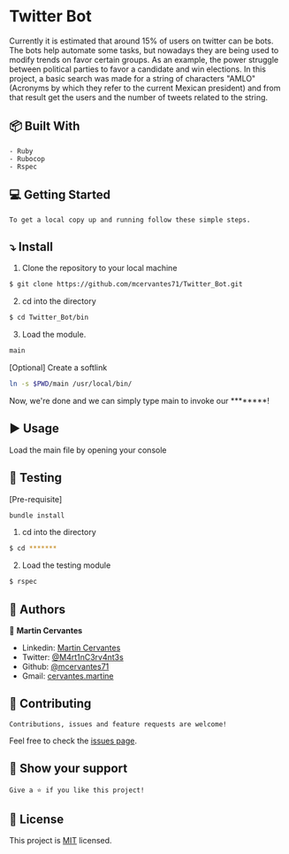 # Twitter Bot 

Currently it is estimated that around 15% of users on twitter can be bots. The bots help automate some tasks, but nowadays they are being used to modify trends on favor certain groups. As an example, the power struggle between political parties to favor a candidate and win elections. In this project, a basic search was made for a string of characters "AMLO" (Acronyms by which they refer to the current Mexican president) and from that result get the users and the number of tweets related to the string.

## :package: Built With

    - Ruby
    - Rubocop
    - Rspec

## :computer: Getting Started

    To get a local copy up and running follow these simple steps.

## :arrow_heading_down: Install

1) Clone the repository to your local machine
```sh
$ git clone https://github.com/mcervantes71/Twitter_Bot.git
```

2) cd into the directory
```sh
$ cd Twitter_Bot/bin
```

3) Load the module. 
```sh
main
```

[Optional] Create a softlink
```sh
ln -s $PWD/main /usr/local/bin/
```
Now, we're done and we can simply type main to invoke our ********!

## :arrow_forward: Usage

Load the main file by opening your console

## :vertical_traffic_light: Testing
[Pre-requisite] 
``` sh
bundle install
```

1) cd into the directory
```sh
$ cd *******
```

2) Load the testing module
```sh
$ rspec
```

## :busts_in_silhouette: Authors

👤 **Martin Cervantes**

- Linkedin: [Martin Cervantes](https://www.linkedin.com/in/cervantesmartin/)
- Twitter: [@M4rt1nC3rv4nt3s](https://twitter.com/M4rt1nC3rv4nt3s)
- Github: [@mcervantes71](https://github.com/mcervantes71)
- Gmail: [cervantes.martine](mailto:cervantes.martine@gmail.com)

## 🤝 Contributing

    Contributions, issues and feature requests are welcome!

Feel free to check the [issues page](../../issues).

## :star2: Show your support

    Give a ⭐️ if you like this project!

## 📝 License

This project is [MIT](lic.url) licensed.
